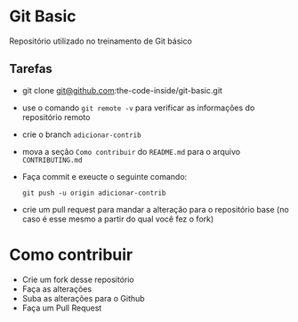 # Git Basic

Repositório utilizado no treinamento de Git básico

## Tarefas

* git clone git@github.com:the-code-inside/git-basic.git
* use o comando `git remote -v` para verificar as informações do repositório remoto
* crie o branch `adicionar-contrib`
* mova a seção `Como contribuir` do `README.md` para o arquivo `CONTRIBUTING.md`
* Faça commit e exeucte o seguinte comando:

  ```
  git push -u origin adicionar-contrib
  ```

* crie um pull request para mandar a alteração para o repositório base (no caso é esse mesmo a partir do qual você fez o fork)

# Como contribuir

* Crie um fork desse repositório
* Faça as alterações
* Suba as alterações para o Github
* Faça um Pull Request
